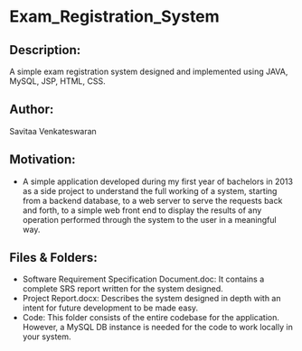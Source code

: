 # Exam_Registration_System
Description:
------------
A simple exam registration system designed and implemented using JAVA, MySQL, JSP, HTML, CSS.

Author:
-------
Savitaa Venkateswaran

Motivation:
-----------
- A simple application developed during my first year of bachelors in 2013 as a side project to understand the full working of a system, starting from a backend database, to a web server to serve the requests back and forth, to a simple web front end to display the results of any operation performed through the system to the user in a meaningful way.

Files & Folders:
----------------
- Software Requirement Specification Document.doc: It contains a complete SRS report written for the system designed.
- Project Report.docx: Describes the system designed in depth with an intent for future development to be made easy.
- Code: This folder consists of the entire codebase for the application. However, a MySQL DB instance is needed for the code to work locally in your system.
